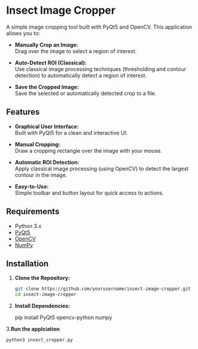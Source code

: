 # Insect Image Cropper

A simple image cropping tool built with PyQt5 and OpenCV. This application allows you to:

- **Manually Crop an Image:**  
  Drag over the image to select a region of interest.
  
- **Auto-Detect ROI (Classical):**  
  Use classical image processing techniques (thresholding and contour detection) to automatically detect a region of interest.

- **Save the Cropped Image:**  
  Save the selected or automatically detected crop to a file.

## Features

- **Graphical User Interface:**  
  Built with PyQt5 for a clean and interactive UI.
  
- **Manual Cropping:**  
  Draw a cropping rectangle over the image with your mouse.
  
- **Automatic ROI Detection:**  
  Apply classical image processing (using OpenCV) to detect the largest contour in the image.
  
- **Easy-to-Use:**  
  Simple toolbar and button layout for quick access to actions.

## Requirements

- Python 3.x
- [PyQt5](https://pypi.org/project/PyQt5/)
- [OpenCV](https://pypi.org/project/opencv-python/)
- [NumPy](https://pypi.org/project/numpy/)

## Installation

1. **Clone the Repository:**

   ```bash
   git clone https://github.com/yourusername/insect-image-cropper.git
   cd insect-image-cropper

2. **Install Dependencies:**

    pip install PyQt5 opencv-python numpy

3.**Run the applciation**

    python3 insect_cropper.py

